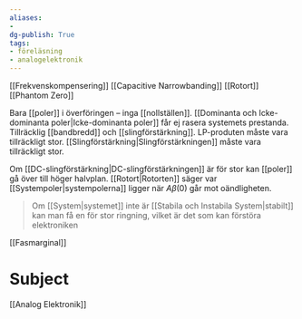 ```yaml
---
aliases: 
- 
dg-publish: True
tags: 
- föreläsning
- analogelektronik
---
```

[[Frekvenskompensering]]
[[Capacitive Narrowbanding]]
[[Rotort]]
[[Phantom Zero]]

Bara [[poler]] i överföringen – inga [[nollställen]]. [[Dominanta och Icke-dominanta poler|Icke-dominanta poler]] får ej rasera systemets prestanda. Tillräcklig [[bandbredd]] och [[slingförstärkning]]. LP-produten måste vara tillräckligt stor. [[Slingförstärkning|Slingförstärkningen]] måste vara tillräckligt stor.

Om [[DC-slingförstärkning|DC-slingförstärkningen]] är för stor kan [[poler]] gå över till höger halvplan. [[Rotort|Rotorten]] säger var [[Systempoler|systempolerna]] ligger när $A \beta(0)$ går mot oändligheten.

> Om [[System|systemet]] inte är [[Stabila och Instabila System|stabilt]] kan man få en för stor ringning, vilket är det som kan förstöra elektroniken

[[Fasmarginal]]


# Subject
[[Analog Elektronik]]